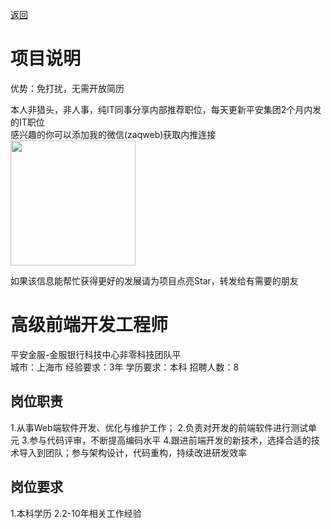 [返回](../)

# 项目说明

优势：免打扰，无需开放简历

本人非猎头，非人事，纯IT同事分享内部推荐职位，每天更新平安集团2个月内发的IT职位  
感兴趣的你可以添加我的微信(zaqweb)获取内推连接  
<img src="https://github.com/zaqweb/PA-IT-JOBS/blob/master/WechatICode.jpeg"  height="200" width="200">

如果该信息能帮忙获得更好的发展请为项目点亮Star，转发给有需要的朋友

# 高级前端开发工程师
平安金服-金服银行科技中心非零科技团队平  
城市：上海市 经验要求：3年 学历要求：本科  招聘人数：8

## 岗位职责
1.从事Web端软件开发、优化与维护工作；2.负责对开发的前端软件进行测试单元3.参与代码评审，不断提高编码水平4.跟进前端开发的新技术，选择合适的技术导入到团队；参与架构设计，代码重构，持续改进研发效率

## 岗位要求
1.本科学历2.2-10年相关工作经验




